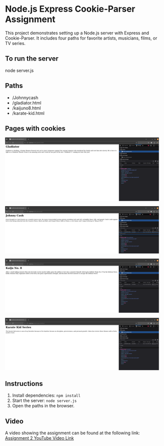 # Node.js Express Cookie-Parser Assignment

This project demonstrates setting up a Node.js server with Express and Cookie-Parser. It includes four paths for favorite artists, musicians, films, or TV series.

## To run the server

node server.js

## Paths
- /Johnnycash
- /gladiator.html
- /kaijuno8.html
- /karate-kid.html

## Pages with cookies

![Gladiator page](gladiatorcookie.png)

![Johnny Cash Page](johnnycashcookie.png)

![Kaiju Page](kaijucoookie.png)


![Karate Kid Page](karatekidcookie.png)

## Instructions
1. Install dependencies: `npm install`
2. Start the server: `node server.js`
3. Open the paths in the browser.

## Video
A video showing the assignment can be found at the following link: [Assignment 2 YouTube Video Link](https://youtu.be/GpT5RFLraek)


